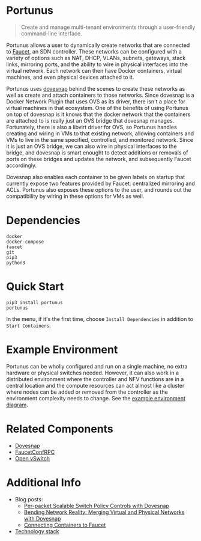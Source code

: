 # Portunus

> Create and manage multi-tenant environments through a user-friendly command-line interface.

Portunus allows a user to dynamically create networks that are connected to [Faucet](https://github.com/faucetsdn/faucet), an SDN controller.  These networks can be configured with a variety of options such as NAT, DHCP, VLANs, subnets, gateways, stack links, mirroring ports, and the ability to wire in physical interfaces into the virtual network. Each network can then have Docker containers, virtual machines, and even physical devices attached to it.

Portunus uses [dovesnap](https://github.com/IQTLabs/dovesnap) behind the scenes to create these networks as well as create and attach containers to those networks. Since dovesnap is a Docker Network Plugin that uses OVS as its driver, there isn't a place for virtual machines in that ecosystem. One of the benefits of using Portunus on top of dovesnap is it knows that the docker network that the containers are attached to is really just an OVS bridge that dovesnap manages. Fortunately, there is also a libvirt driver for OVS, so Portunus handles creating and wiring in VMs to that existing network, allowing containers and VMs to live in the same specified, controlled, and monitored network.  Since it is just an OVS bridge, we can also wire in physical interfaces to the bridge, and dovesnap is smart enought to detect additions or removals of ports on these bridges and updates the network, and subsequently Faucet accordingly.

Dovesnap also enables each container to be given labels on startup that currently expose two features provided by Faucet: centralized mirroring and ACLs. Portunus also exposes these options to the user, and rounds out the compatibility by wiring in these options for VMs as well.

# Dependencies

```
docker
docker-compose
faucet
git
pip3
python3
```


# Quick Start

```
pip3 install portunus
portunus
```

In the menu, if it's the first time, choose `Install Dependencies` in addition to `Start Containers`.

# Example Environment

Portunus can be wholly configured and run on a single machine, no extra hardware or physical switches needed. However, it can also work in a distributed environment where the controller and NFV functions are in a central location and the compute resources can act almost like a cluster where nodes can be added or removed from the controller as the environment complexity needs to change. See the [example environment diagram](https://github.com/IQTLabs/portunus/blob/master/examples/environment/example_environment.svg).

# Related Components

 - [Dovesnap](https://github.com/iqtlabs/dovesnap)
 - [FaucetConfRPC](https://github.com/IQTLabs/faucetconfrpc)
 - [Open vSwitch](https://github.com/openvswitch/ovs)

# Additional Info

 - Blog posts:
   - [Per-packet Scalable Switch Policy Controls with Dovesnap](https://www.iqt.org/per-packet-scalable-switch-policy-controls-with-dovesnap/)
   - [Bending Network Reality: Merging Virtual and Physical Networks with Dovesnap](https://www.iqt.org/bending-network-reality-merging-virtual-and-physical-networks-with-dovesnap/)
   - [Connecting Containers to Faucet](https://www.vandervecken.com/faucet/index.php/2020/05/23/connecting-containers-to-faucet/)
 - [Technology stack](https://github.com/IQTLabs/portunus/blob/master/examples/environment/portunus_tech_stack.svg)

